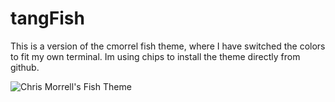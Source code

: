 # tangFish
This is a version of the cmorrel fish theme, where I have switched the colors to fit my own terminal.
Im using chips to install the theme directly from github.

![Chris Morrell's Fish Theme](https://cloud.githubusercontent.com/assets/21592/4770904/8a58e026-5b89-11e4-927c-42a387b41df0.gif)
